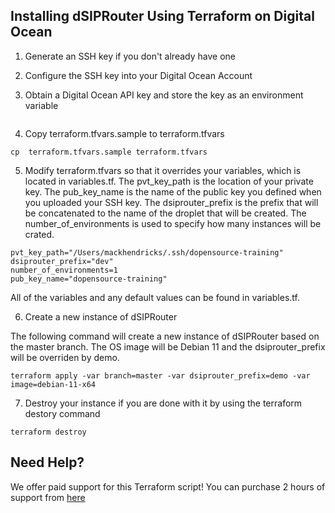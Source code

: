 ## Installing dSIPRouter Using Terraform on Digital Ocean

1. Generate an SSH key if you don't already have one

2. Configure the SSH key into your Digital Ocean Account

3. Obtain a Digital Ocean API key and store the key as an environment variable

```

```

4. Copy terraform.tfvars.sample to terraform.tfvars

```
cp  terraform.tfvars.sample terraform.tfvars
```
5. Modify terraform.tfvars so that it overrides your variables, which is located in variables.tf.  The pvt_key_path is the location of your private key.  The pub_key_name is the name of the public key you defined when you uploaded your SSH key.  The dsiprouter_prefix is the prefix that will be concatenated to the name of the droplet that will be created.  The number_of_environments is used to specify how many instances will be crated.

```
pvt_key_path="/Users/mackhendricks/.ssh/dopensource-training"
dsiprouter_prefix="dev"
number_of_environments=1
pub_key_name="dopensource-training"
```

All of the variables and any default values can be found in variables.tf.  

6. Create a new instance of dSIPRouter

The following command will create a new instance of dSIPRouter based on the master branch.  The OS image will be Debian 11 and the dsiprouter_prefix will be overriden by demo.


```
terraform apply -var branch=master -var dsiprouter_prefix=demo -var image=debian-11-x64
```

7. Destroy your instance if you are done with it by using the terraform destory command

```
terraform destroy
```

## Need Help?

We offer paid support for this Terraform script!  You can purchase 2 hours of support from [here](https://dopensource.com/product-category/prepaid-support/)
